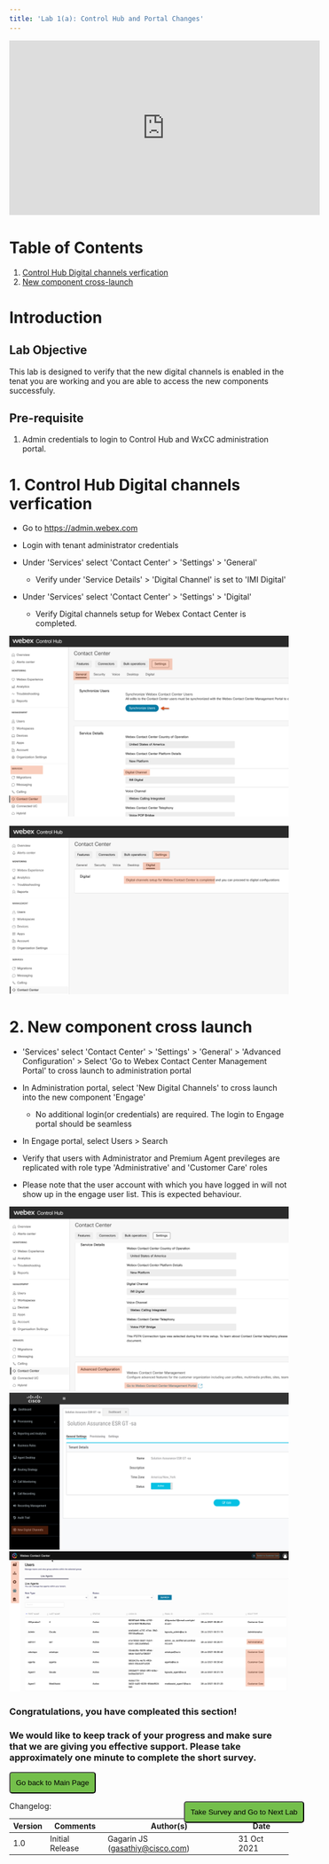 ```yaml
---
title: 'Lab 1(a): Control Hub and Portal Changes'
---
```


<iframe width="560" height="315" src="https://www.youtube.com/embed/uGU7u4gPnB4" title="" frameborder="0" allow="accelerometer; autoplay; clipboard-write; encrypted-media; gyroscope; picture-in-picture" allowfullscreen></iframe>

# Table of Contents
1. [Control Hub Digital channels verfication](#1-control-hub-digital-channels-verification)
2. [New component cross-launch](#2-New-component-cross-launch)

# Introduction

## Lab Objective

This lab is designed to verify that the new digital channels is enabled in the tenat you are working and you are able to access the new components successfuly.   

## Pre-requisite

1. Admin credentials to login to Control Hub and WxCC administration portal.

# 1. Control Hub Digital channels verfication

- Go to https://admin.webex.com

- Login with tenant administrator credentials 

- Under 'Services' select  'Contact Center' > 'Settings' > 'General'
    - Verify under 'Service Details' > 'Digital Channel' is set to 'IMI Digital'

- Under 'Services' select  'Contact Center' > 'Settings' > 'Digital'
    - Verify Digital channels setup for Webex Contact Center is completed.

![Banner](imi_images/CH_settings.jpg)

![Banner](imi_images/CH_settings_2.jpg)

# 2. New component cross launch
- 'Services' select  'Contact Center' > 'Settings' > 'General' > 'Advanced Configuration' > Select 'Go to Webex Contact Center Management Portal' to cross launch to administration portal 

- In Administration portal, select 'New Digital Channels' to cross launch into the new component 'Engage' 
    - No additional login(or credentials) are required. The login to Engage portal should be seamless

- In Engage portal, select Users > Search 

- Verify that users with Administrator and Premium Agent previleges are replicated with role type 'Administrative' and 'Customer Care' roles

- Please note that the user account with which you have logged in will not show up in the engage user list. This is expected behaviour. 

![Banner](imi_images/CH_settings_3.jpg)
![Banner](imi_images/Portal_1.jpg)
![Banner](imi_images/Engage_1.jpg)

### Congratulations, you have compleated this section! 
### We would like to keep track of your progress and make sure that we are giving you effective support. Please take approximately one minute to complete the short survey.


<script>
function mainPage() {window.location.href = "https://wxcctechsummit.github.io/wxcclabguides/NewDigital/HomePage.html";}
function nextLab() 
 {
 window.open("https://app.smartsheet.com/b/form/ff1e015c4aed46bfab3f5caed7850aa4", '_blank');
 window.location.href = "https://wxcctechsummit.github.io/wxcclabguides/NewDigital/1b_Engage_overview.html";
 }
</script>

<div id="button-row">
	<button onclick="mainPage()" style="
  border-radius: 5px;
  background-color: rgb(116,191,75);
  padding: 10px;">Go back to Main Page</button>

<button onclick="nextLab()" style="
  position: absolute;
  right: 200px;
  border-radius: 5px;
  background-color: rgb(116,191,75);
  padding: 10px;">Take Survey and Go to Next Lab</button>


</div>


Changelog:

| **Version** | **Comments** | **Author(s)** | **Date** |
| --- | --- | --- | --- |
| 1.0 | Initial Release | Gagarin JS (gasathiy@cisco.com) | 31 Oct 2021 |



